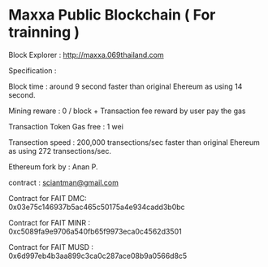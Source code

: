# Maxxa Public Blockchain ( For trainning )

Block Explorer : http://maxxa.069thailand.com 

Specification :

Block time : around 9 second faster than original Ehereum as using 14 second.

Mining reware : 0 / block + Transaction fee reward by user pay the gas

Transaction Token Gas free : 1 wei

Transection speed : 200,000 transections/sec faster than original Ehereum as using 272 transections/sec.

Ethereum fork by : Anan P.

contract : sciantman@gmail.com



Contract for FAIT  DMC: 0x03e75c146937b5ac465c50175a4e934cadd3b0bc

Contract for FAIT MINR : 0xc5089fa9e9706a540fb65f9973eca0c4562d3501

Contract for FAIT MUSD : 0x6d997eb4b3aa899c3ca0c287ace08b9a0566d8c5  



